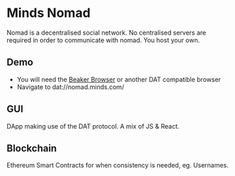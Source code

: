 # Minds Nomad

Nomad is a decentralised social network. No centralised servers are required in order to communicate with nomad. You host your own.

## Demo

- You will need the [Beaker Browser](https://beakerbrowser.com) or another DAT compatible browser
- Navigate to dat://nomad.minds.com/

## GUI

DApp making use of the DAT protocol. A mix of JS & React.

## Blockchain

Ethereum Smart Contracts for when consistency is needed, eg. Usernames.
